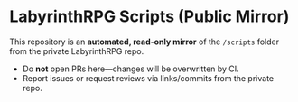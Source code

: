 # LabyrinthRPG Scripts (Public Mirror)

This repository is an **automated, read-only mirror** of the `/scripts` folder from the private LabyrinthRPG repo.

- Do **not** open PRs here—changes will be overwritten by CI.
- Report issues or request reviews via links/commits from the private repo.
